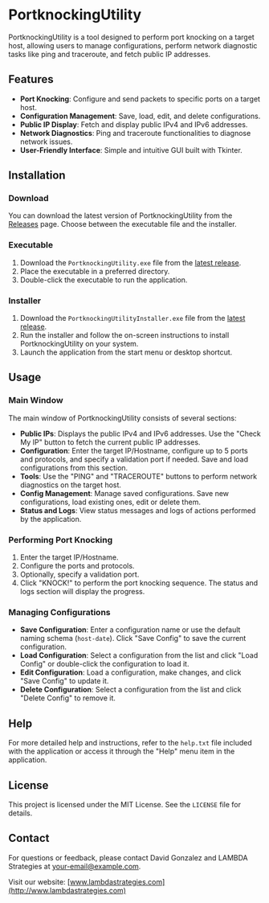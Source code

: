 # PortknockingUtility

PortknockingUtility is a tool designed to perform port knocking on a target host, allowing users to manage configurations, perform network diagnostic tasks like ping and traceroute, and fetch public IP addresses.

## Features

- **Port Knocking**: Configure and send packets to specific ports on a target host.
- **Configuration Management**: Save, load, edit, and delete configurations.
- **Public IP Display**: Fetch and display public IPv4 and IPv6 addresses.
- **Network Diagnostics**: Ping and traceroute functionalities to diagnose network issues.
- **User-Friendly Interface**: Simple and intuitive GUI built with Tkinter.

## Installation

### Download

You can download the latest version of PortknockingUtility from the [Releases](https://github.com/yourusername/PortknockingUtility/releases) page. Choose between the executable file and the installer.

### Executable

1. Download the `PortknockingUtility.exe` file from the [latest release](https://github.com/yourusername/PortknockingUtility/releases/latest).
2. Place the executable in a preferred directory.
3. Double-click the executable to run the application.

### Installer

1. Download the `PortknockingUtilityInstaller.exe` file from the [latest release](https://github.com/yourusername/PortknockingUtility/releases/latest).
2. Run the installer and follow the on-screen instructions to install PortknockingUtility on your system.
3. Launch the application from the start menu or desktop shortcut.

## Usage

### Main Window

The main window of PortknockingUtility consists of several sections:

- **Public IPs**: Displays the public IPv4 and IPv6 addresses. Use the "Check My IP" button to fetch the current public IP addresses.
- **Configuration**: Enter the target IP/Hostname, configure up to 5 ports and protocols, and specify a validation port if needed. Save and load configurations from this section.
- **Tools**: Use the "PING" and "TRACEROUTE" buttons to perform network diagnostics on the target host.
- **Config Management**: Manage saved configurations. Save new configurations, load existing ones, edit or delete them.
- **Status and Logs**: View status messages and logs of actions performed by the application.

### Performing Port Knocking

1. Enter the target IP/Hostname.
2. Configure the ports and protocols.
3. Optionally, specify a validation port.
4. Click "KNOCK!" to perform the port knocking sequence. The status and logs section will display the progress.

### Managing Configurations

- **Save Configuration**: Enter a configuration name or use the default naming schema (`host-date`). Click "Save Config" to save the current configuration.
- **Load Configuration**: Select a configuration from the list and click "Load Config" or double-click the configuration to load it.
- **Edit Configuration**: Load a configuration, make changes, and click "Save Config" to update it.
- **Delete Configuration**: Select a configuration from the list and click "Delete Config" to remove it.

## Help

For more detailed help and instructions, refer to the `help.txt` file included with the application or access it through the "Help" menu item in the application.

## License

This project is licensed under the MIT License. See the `LICENSE` file for details.

## Contact

For questions or feedback, please contact David Gonzalez and LAMBDA Strategies at [your-email@example.com](mailto:your-email@example.com).

Visit our website: [www.lambdastrategies.com](http://www.lambdastrategies.com)
